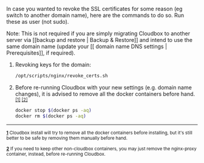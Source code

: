 In case you wanted to revoke the SSL certificates for some reason (eg switch to another domain name), here are the commands to do so. Run these as user (not sudo).

Note: This is not required if you are simply migrating Cloudbox to another server via [[backup and restore | Backup & Restore]] and intend to use the same domain name (update your [[ domain name DNS settings | Prerequisites]], if required).

1. Revoking keys for the domain:

   ```bash
   /opt/scripts/nginx/revoke_certs.sh
   ```

1. Before re-running Cloudbox with your new settings (e.g. domain name changes), it is advised to remove all the docker containers before hand. <sup name="a1">[\[1\]](#f1) </sup><sup name="a2">[\[2\]](#f2)</sup>


   ```bash
   docker stop $(docker ps -aq)
   docker rm $(docker ps -aq)
   ```



***

<sup><b name="f1">[1](#a1)</b> Cloudbox install will try to remove all the docker containers before installing, but it's still better to be safe by removing them manually before hand. </sup>

<sup><b name="f2">[2](#a2)</b> If you need to keep other non-cloudbox containers, you may just remove the nginx-proxy container, instead, before re-running Cloudbox. </sup>